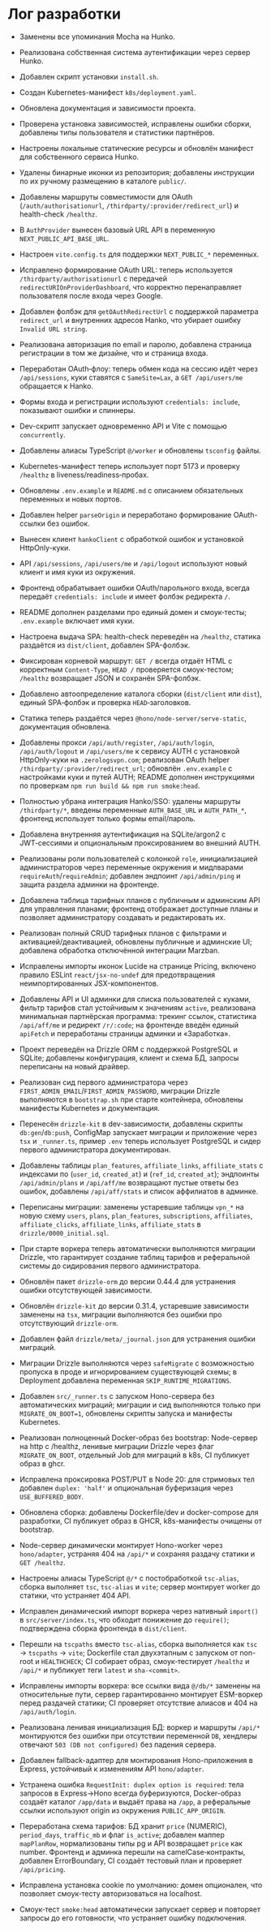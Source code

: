 # Лог разработки

- Заменены все упоминания Mocha на Hunko.
- Реализована собственная система аутентификации через сервер Hunko.
- Добавлен скрипт установки `install.sh`.
- Создан Kubernetes-манифест `k8s/deployment.yaml`.
- Обновлена документация и зависимости проекта.
- Проверена установка зависимостей, исправлены ошибки сборки, добавлены типы пользователя и статистики партнёров.
- Настроены локальные статические ресурсы и обновлён манифест для собственного сервиса Hunko.
- Удалены бинарные иконки из репозитория; добавлены инструкции по их ручному размещению в каталоге `public/`.
- Добавлены маршруты совместимости для OAuth (`/auth/authorisationurl`, `/thirdparty/:provider/redirect_url`) и health-check `/healthz`.
- В `AuthProvider` вынесен базовый URL API в переменную `NEXT_PUBLIC_API_BASE_URL`.
- Настроен `vite.config.ts` для поддержки `NEXT_PUBLIC_*` переменных.
- Исправлено формирование OAuth URL: теперь используется `/thirdparty/authorisationurl` с передачей `redirectURIOnProviderDashboard`, что корректно перенаправляет пользователя после входа через Google.
- Добавлен фолбэк для `getOAuthRedirectUrl` с поддержкой параметра `redirect_url` и внутренних адресов Hanko, что убирает ошибку `Invalid URL string`.
- Реализована авторизация по email и паролю, добавлена страница регистрации в том же дизайне, что и страница входа.
- Переработан OAuth‑флоу: теперь обмен кода на сессию идёт через `/api/sessions`, куки ставятся с `SameSite=Lax`, а `GET /api/users/me` обращается к Hanko.
- Формы входа и регистрации используют `credentials: include`, показывают ошибки и спиннеры.
- Dev-скрипт запускает одновременно API и Vite с помощью `concurrently`.
- Добавлены алиасы TypeScript `@/worker` и обновлены `tsconfig` файлы.
- Kubernetes-манифест теперь использует порт 5173 и проверку `/healthz` в liveness/readiness‑пробах.
- Обновлены `.env.example` и `README.md` с описанием обязательных переменных и новых портов.
- Добавлен helper `parseOrigin` и переработано формирование OAuth-ссылки без ошибок.
- Вынесен клиент `hankoClient` с обработкой ошибок и установкой HttpOnly-куки.
- API `/api/sessions`, `/api/users/me` и `/api/logout` используют новый клиент и имя куки из окружения.
- Фронтенд обрабатывает ошибки OAuth/парольного входа, всегда передаёт `credentials: include` и имеет фолбэк редиректа `/`.
- README дополнен разделами про единый домен и смоук‑тесты; `.env.example` включает имя куки.
- Настроена выдача SPA: health-check переведён на `/healthz`, статика раздаётся из `dist/client`, добавлен SPA-фолбэк.
- Фиксирован корневой маршрут: `GET /` всегда отдаёт HTML с корректным `Content-Type`, `HEAD /` проверяется смоук-тестом; `/healthz` возвращает JSON и сохранён SPA-фолбэк.
- Добавлено автоопределение каталога сборки (`dist/client` или `dist`), единый SPA‑фолбэк и проверка `HEAD`‑заголовков.
- Статика теперь раздаётся через `@hono/node-server/serve-static`, документация обновлена.
- Добавлены прокси `/api/auth/register`, `/api/auth/login`, `/api/auth/logout` и `/api/users/me` к сервису AUTH с установкой HttpOnly-куки на `.zerologsvpn.com`; реализован OAuth helper `/thirdparty/:provider/redirect_url`; обновлён `.env.example` с настройками куки и путей AUTH; README дополнен инструкциями по проверкам `npm run build && npm run smoke:head`.
- Полностью убрана интеграция Hanko/SSO: удалены маршруты `/thirdparty/*`, введены переменные `AUTH_BASE_URL` и `AUTH_PATH_*`, фронтенд использует только формы email/пароль.
- Добавлена внутренняя аутентификация на SQLite/argon2 с JWT‑сессиями и опциональным проксированием во внешний AUTH.
- Реализованы роли пользователей с колонкой `role`, инициализацией администраторов через переменные окружения и мидлварами `requireAuth`/`requireAdmin`; добавлен эндпоинт `/api/admin/ping` и защита раздела админки на фронтенде.
- Добавлена таблица тарифных планов с публичным и админским API для управления планами; фронтенд отображает доступные планы и позволяет администратору создавать и редактировать их.
- Реализован полный CRUD тарифных планов с фильтрами и активацией/деактивацией, обновлены публичные и админские UI; добавлена обработка отключённой интеграции Marzban.
- Исправлены импорты иконок Lucide на странице Pricing, включено правило ESLint `react/jsx-no-undef` для предотвращения неимпортированных JSX-компонентов.
- Добавлены API и UI админки для списка пользователей с куками, фильтр тарифов стал устойчивым к значениям `active`, реализована минимальная партнёрская программа: трекинг ссылок, статистика `/api/aff/me` и редирект `/r/:code`; на фронтенде введён единый `apiFetch` и переработаны страницы админки и «Заработка».
- Проект переведён на Drizzle ORM с поддержкой PostgreSQL и SQLite; добавлены конфигурация, клиент и схема БД, запросы переписаны на новый драйвер.
- Реализован сид первого администратора через `FIRST_ADMIN_EMAIL`/`FIRST_ADMIN_PASSWORD`, миграции Drizzle выполняются в `bootstrap.sh` при старте контейнера, обновлены манифесты Kubernetes и документация.
- Перенесён `drizzle-kit` в dev-зависимости, добавлены скрипты `db:gen`/`db:push`, ConfigMap запускает миграции и приложение через `tsx` и `_runner.ts`, пример `.env` теперь использует PostgreSQL и сидер первого администратора документирован.
- Добавлены таблицы `plan_features`, `affiliate_links`, `affiliate_stats` с индексами по (`user_id`, `created_at`) и (`ref_id`, `created_at`); эндпоинты `/api/admin/plans` и `/api/aff/me` возвращают пустые ответы без ошибок, добавлены `/api/aff/stats` и список аффилиатов в админке.
- Переписаны миграции: заменены устаревшие таблицы `vpn_*` на новую схему `users`, `plans`, `plan_features`, `subscriptions`, `affiliates`, `affiliate_clicks`, `affiliate_links`, `affiliate_stats` в `drizzle/0000_initial.sql`.

- При старте воркера теперь автоматически выполняются миграции Drizzle, что гарантирует создание таблиц тарифов и реферальной системы до сидирования первого администратора.

- Обновлён пакет `drizzle-orm` до версии 0.44.4 для устранения ошибки отсутствующей зависимости.
- Обновлён `drizzle-kit` до версии 0.31.4, устаревшие зависимости заменены на `tsx`, миграции выполняются без ошибки про отсутствующий `drizzle-orm`.
- Добавлен файл `drizzle/meta/_journal.json` для устранения ошибки миграций.
- Миграции Drizzle выполняются через `safeMigrate` с возможностью пропуска в проде и игнорированием существующей схемы; в Deployment добавлена переменная `SKIP_RUNTIME_MIGRATIONS`.
- Добавлен `src/_runner.ts` с запуском Hono-сервера без автоматических миграций; миграции и сид выполняются только при `MIGRATE_ON_BOOT=1`, обновлены скрипты запуска и манифесты Kubernetes.

- Реализован полноценный Docker-образ без bootstrap: Node-сервер на http с /healthz, ленивые миграции Drizzle через флаг `MIGRATE_ON_BOOT`, отдельный Job для миграций в k8s, CI публикует образ в ghcr.
- Исправлена проксировка POST/PUT в Node 20: для стримовых тел добавлен `duplex: 'half'` и опциональная буферизация через `USE_BUFFERED_BODY`.
- Обновлена сборка: добавлены Dockerfile/dev и docker-compose для разработки, CI публикует образ в GHCR, k8s-манифесты очищены от bootstrap.
- Node-сервер динамически монтирует Hono-worker через `hono/adapter`, устраняя 404 на `/api/*` и сохраняя раздачу статики и `GET /healthz`.
- Настроены алиасы TypeScript `@/*` с постобработкой `tsc-alias`, сборка выполняет `tsc`, `tsc-alias` и `vite`; сервер монтирует worker до статики, что устраняет 404 API.
- Исправлен динамический импорт воркера через нативный `import()` в `src/server/index.ts`, что обходит понижение до `require()`; подтверждена сборка фронтенда в `dist/client`.
- Перешли на `tscpaths` вместо `tsc-alias`, сборка выполняется как `tsc` → `tscpaths` → `vite`; Dockerfile стал двухэтапным с запуском от non-root и `HEALTHCHECK`; CI собирает образ, смоук‑тестирует `/healthz` и `/api/*` и публикует теги `latest` и `sha-<commit>`.
- Исправлены импорты воркера: все ссылки вида `@/db/*` заменены на относительные пути, сервер гарантированно монтирует ESM-воркер перед раздачей статики; CI проверяет отсутствие алиасов и 404 на `/api/auth/login`.
- Реализована ленивая инициализация БД: воркер и маршруты `/api/*` монтируются без ошибки при отсутствии переменной `DB`, хендлеры отвечают `503 (DB not configured)` без падения сервера.

- Добавлен fallback-адаптер для монтирования Hono-приложения в Express, устойчивый к изменениям API `hono/adapter`.
- Устранена ошибка `RequestInit: duplex option is required`: тела запросов в Express→Hono всегда буферизуются, Docker-образ создаёт каталог `/app/data` и выдаёт права на `/app`, а реферальные ссылки используют origin из окружения `PUBLIC_APP_ORIGIN`.

- Переработана схема тарифов: БД хранит `price` (NUMERIC), `period_days`, `traffic_mb` и флаг `is_active`; добавлен маппер `mapPlanRow`, нормализованы типы pg и API возвращает `price` как number. Фронтенд и админка перешли на camelCase‑контракты, добавлен ErrorBoundary, CI создаёт тестовый план и проверяет `/api/pricing`.
- Исправлена установка cookie по умолчанию: домен опционален, что позволяет смоук‑тесту авторизоваться на localhost.
- Смоук‑тест `smoke:head` автоматически запускает сервер и повторяет запросы до его готовности, что устраняет ошибку подключения.
